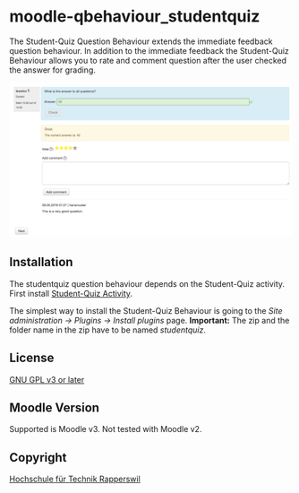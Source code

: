 # moodle-qbehaviour_studentquiz

The Student-Quiz Question Behaviour extends the immediate feedback question behaviour. 
In addition to the immediate feedback the Student-Quiz Behaviour allows you to rate 
and comment question after the user checked the answer for grading.  

![Screenshot](pix/illustration.png "Screenshot")

## Installation

The studentquiz question behaviour depends on the Student-Quiz activity. First install
[Student-Quiz Activity](https://github.com/frankkoch/moodle-mod_studentquiz).

The simplest way to install the Student-Quiz Behaviour is going to the *Site administration -> Plugins -> Install plugins* page. 
**Important:** The zip and the folder name in the zip have to be named *studentquiz*.

## License

[GNU GPL v3 or later](http://www.gnu.org/copyleft/gpl.html) 

## Moodle Version

Supported is Moodle v3. Not tested with Moodle v2.

## Copyright

[Hochschule für Technik Rapperswil](https://www.hsr.ch/)